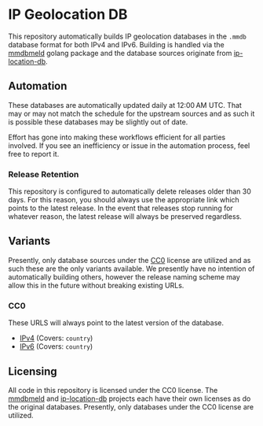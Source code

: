 
# IP Geolocation DB

This repository automatically builds IP geolocation databases in the `.mmdb` database format for both IPv4 and IPv6.
Building is handled via the [mmdbmeld](https://github.com/safing/mmdbmeld) golang package and the database sources originate from [ip-location-db](https://github.com/sapics/ip-location-db).

## Automation

These databases are automatically updated daily at 12:00 AM UTC. That may or may not match the schedule for the upstream sources and as such it is possible these databases may be slightly out of date.

Effort has gone into making these workflows efficient for all parties involved. If you see an inefficiency or issue in the automation process, feel free to report it.

### Release Retention

This repository is configured to automatically delete releases older than 30 days. For this reason, you should always use the appropriate link which points to the latest release. In the event that releases stop running for whatever reason, the latest release will always be preserved regardless.

## Variants

Presently, only database sources under the [CC0](https://creativecommons.org/publicdomain/zero/1.0/) license are utilized and as such these are the only variants available. We presently have no intention of automatically building others, however the release naming scheme may allow this in the future without breaking existing URLs.

### CC0

These URLS will always point to the latest version of the database.
- [IPv4](https://github.com/HostByBelle/IP-Geolocation-DB/releases/latest/download/geoip-cc0-v4.mmdb) (Covers: `country`)
- [IPv6](https://github.com/HostByBelle/IP-Geolocation-DB/releases/latest/download/geoip-cc0-v6.mmdb) (Covers: `country`)

## Licensing

All code in this repository is licensed under the CC0 license. The [mmdbmeld](https://github.com/safing/mmdbmeld) and [ip-location-db](https://github.com/sapics/ip-location-db) projects each have their own licenses as do the original databases. Presently, only databases under the CC0 license are utilized.


